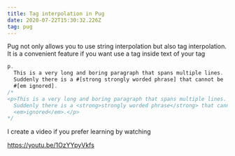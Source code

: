```yaml
---
title: Tag interpolation in Pug
date: 2020-07-22T15:30:32.226Z
tag: pug
---
```


Pug not only allows you to use string interpolation but also tag interpolation. It is a convenient feature if you want use a tag inside text of your tag

```javascript
p.
  This is a very long and boring paragraph that spans multiple lines.
  Suddenly there is a #[strong strongly worded phrase] that cannot be
  #[em ignored].
/*
<p>This is a very long and boring paragraph that spans multiple lines.
  Suddenly there is a <strong>strongly worded phrase</strong> that cannot be
  <em>ignored</em>.</p>
*/
```

I create a video if you prefer learning by watching

https://youtu.be/1OzYYpyVkfs
